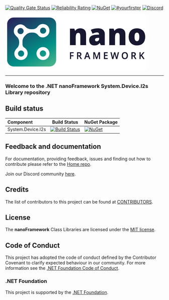 [![Quality Gate Status](https://sonarcloud.io/api/project_badges/measure?project=nanoframework_nanoFramework.System.Device.I2s&metric=alert_status)](https://sonarcloud.io/dashboard?id=nanoframework_nanoFramework.System.Device.I2s) [![Reliability Rating](https://sonarcloud.io/api/project_badges/measure?project=nanoframework_nanoFramework.System.Device.I2s&metric=reliability_rating)](https://sonarcloud.io/dashboard?id=nanoframework_nanoFramework.System.Device.I2s) [![NuGet](https://img.shields.io/nuget/dt/nanoFramework.System.Device.I2s.svg?label=NuGet&style=flat&logo=nuget)](https://www.nuget.org/packages/nanoFramework.System.Device.I2s/) [![#yourfirstpr](https://img.shields.io/badge/first--timers--only-friendly-blue.svg)](https://github.com/nanoframework/Home/blob/main/CONTRIBUTING.md) [![Discord](https://img.shields.io/discord/478725473862549535.svg?logo=discord&logoColor=white&label=Discord&color=7289DA)](https://discord.gg/gCyBu8T)

![nanoFramework logo](https://raw.githubusercontent.com/nanoframework/Home/main/resources/logo/nanoFramework-repo-logo.png)

-----

### Welcome to the .NET **nanoFramework** System.Device.I2s Library repository

## Build status

| Component | Build Status | NuGet Package |
|:-|---|---|
| System.Device.I2s | [![Build Status](https://dev.azure.com/nanoframework/System.Device.I2s/_apis/build/status/System.Device.I2s?repoName=nanoframework%2FSystem.Device.I2s&branchName=main)](https://dev.azure.com/nanoframework/System.Device.I2s/_build/latest?definitionId=78&repoName=nanoframework%2FSystem.Device.I2s&branchName=main) | [![NuGet](https://img.shields.io/nuget/v/nanoFramework.System.Device.I2s.svg?label=NuGet&style=flat&logo=nuget)](https://www.nuget.org/packages/nanoFramework.System.Device.I2s/) |

## Feedback and documentation

For documentation, providing feedback, issues and finding out how to contribute please refer to the [Home repo](https://github.com/nanoframework/Home).

Join our Discord community [here](https://discord.gg/gCyBu8T).

## Credits

The list of contributors to this project can be found at [CONTRIBUTORS](https://github.com/nanoframework/Home/blob/main/CONTRIBUTORS.md).

## License

The **nanoFramework** Class Libraries are licensed under the [MIT license](LICENSE).

## Code of Conduct

This project has adopted the code of conduct defined by the Contributor Covenant to clarify expected behaviour in our community.
For more information see the [.NET Foundation Code of Conduct](https://dotnetfoundation.org/code-of-conduct).

### .NET Foundation

This project is supported by the [.NET Foundation](https://dotnetfoundation.org).
